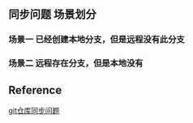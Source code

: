 ## 同步问题 场景划分
### 场景一 已经创建本地分支，但是远程没有此分支

### 场景二 远程存在分支，但是本地没有

## Reference
[git仓库同步问题](https://www.php.cn/blog/detail/24922.html)